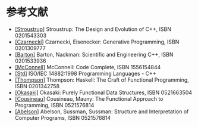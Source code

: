# 参考文献

- <a id="stroustrup" href="#stroustrup">[Stroustrup]</a> Stroustrup:  The Design and Evolution of C++, ISBN 0201543303
- <a id="czarnecki" href="#czarnecki">[Czarnecki]</a> Czarnecki, Eisenecker:  Generative Programming, ISBN 0201309777
- <a id="barton" href="#barton">[Barton]</a> Barton, Nackman:  Scientific and Engineering C++, ISBN 0201533936
- <a id="mcconnell" href="#mcconnell">[McConnell]</a> McConnell:  Code Complete, ISBN 1556154844
- <a id="std" href="#std">[Std]</a> ISO/IEC 14882:1998 Programming Languages - C++
- <a id="thompson" href="#thompson">[Thompson]</a> Thompson:  Haskell:  The Craft of Functional Programming, ISBN 0201342758
- <a id="okasaki" href="#okasaki">[Okasaki]</a> Okasaki:  Purely Functional Data Structures, ISBN 0521663504
- <a id="cousineau" href="#cousineau">[Cousineau]</a> Cousineau, Mauny:  The Functional Approach to Programming, ISBN 0521576814
- <a id="abelson" href="#abelson">[Abelson]</a> Abelson, Sussman, Sussman:  Structure and Interpretation of Computer Programs, ISBN 0521576814
